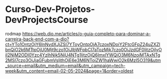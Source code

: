 # Curso-Dev-Projetos-DevProjectsCourse


rodmap
https://web.dio.me/articles/o-guia-completo-para-dominar-a-carreira-back-end-com-a-dio?ct=YTo1OntzOjY6InNvdXJjZSI7YToyOntpOjA7czoxNDoiY2FtcGFpZ24uZXZlbnQiO2k6MTtpOjU0Mjt9czo1OiJlbWFpbCI7aTozMjk7czo0OiJzdGF0IjtzOjIyOiI2NjM2ODI0Yzc4YzlhNjk5NjU4NTg1IjtzOjQ6ImxlYWQiO3M6NzoiMTAxNTg2MSI7czo3OiJjaGFubmVsIjthOjE6e3M6NToiZW1haWwiO2k6MzI5O319&utm_source=email&utm_medium=email&utm_campaign=tech-week&utm_content=email-02-05-2024&page=1&order=oldest
